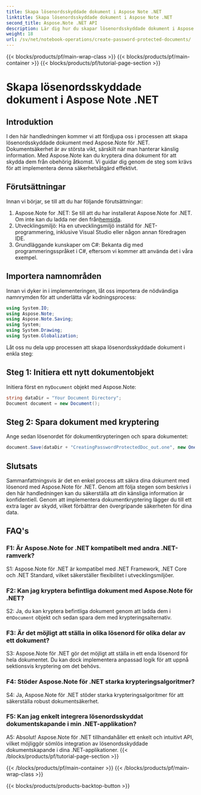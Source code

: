 ```yaml
---
title: Skapa lösenordsskyddade dokument i Aspose Note .NET
linktitle: Skapa lösenordsskyddade dokument i Aspose Note .NET
second_title: Aspose.Note .NET API
description: Lär dig hur du skapar lösenordsskyddade dokument i Aspose Note för .NET för att förbättra dokumentsäkerheten. Följ vår steg-för-steg handledning för enkel implementering.
weight: 18
url: /sv/net/notebook-operations/create-password-protected-documents/
---
```


{{< blocks/products/pf/main-wrap-class >}}
{{< blocks/products/pf/main-container >}}
{{< blocks/products/pf/tutorial-page-section >}}

# Skapa lösenordsskyddade dokument i Aspose Note .NET

## Introduktion

I den här handledningen kommer vi att fördjupa oss i processen att skapa lösenordsskyddade dokument med Aspose.Note för .NET. Dokumentsäkerhet är av största vikt, särskilt när man hanterar känslig information. Med Aspose.Note kan du kryptera dina dokument för att skydda dem från obehörig åtkomst. Vi guidar dig genom de steg som krävs för att implementera denna säkerhetsåtgärd effektivt.

## Förutsättningar

Innan vi börjar, se till att du har följande förutsättningar:

1.  Aspose.Note for .NET: Se till att du har installerat Aspose.Note for .NET. Om inte kan du ladda ner den från[hemsida](https://releases.aspose.com/note/net/).
2. Utvecklingsmiljö: Ha en utvecklingsmiljö inställd för .NET-programmering, inklusive Visual Studio eller någon annan föredragen IDE.
3. Grundläggande kunskaper om C#: Bekanta dig med programmeringsspråket i C#, eftersom vi kommer att använda det i våra exempel.

## Importera namnområden

Innan vi dyker in i implementeringen, låt oss importera de nödvändiga namnrymden för att underlätta vår kodningsprocess:

```csharp
using System.IO;
using Aspose.Note;
using Aspose.Note.Saving;
using System;
using System.Drawing;
using System.Globalization;
```

Låt oss nu dela upp processen att skapa lösenordsskyddade dokument i enkla steg:

## Steg 1: Initiera ett nytt dokumentobjekt

 Initiera först en ny`Document` objekt med Aspose.Note:

```csharp
string dataDir = "Your Document Directory";
Document document = new Document();
```

## Steg 2: Spara dokument med kryptering

Ange sedan lösenordet för dokumentkrypteringen och spara dokumentet:

```csharp
document.Save(dataDir + "CreatingPasswordProtectedDoc_out.one", new OneSaveOptions() { DocumentPassword = "pass" });
```

## Slutsats

Sammanfattningsvis är det en enkel process att säkra dina dokument med lösenord med Aspose.Note för .NET. Genom att följa stegen som beskrivs i den här handledningen kan du säkerställa att din känsliga information är konfidentiell. Genom att implementera dokumentkryptering lägger du till ett extra lager av skydd, vilket förbättrar den övergripande säkerheten för dina data.

## FAQ's

### F1: Är Aspose.Note for .NET kompatibelt med andra .NET-ramverk?

S1: Aspose.Note för .NET är kompatibel med .NET Framework, .NET Core och .NET Standard, vilket säkerställer flexibilitet i utvecklingsmiljöer.

### F2: Kan jag kryptera befintliga dokument med Aspose.Note för .NET?

 S2: Ja, du kan kryptera befintliga dokument genom att ladda dem i en`Document` objekt och sedan spara dem med krypteringsalternativ.

### F3: Är det möjligt att ställa in olika lösenord för olika delar av ett dokument?

S3: Aspose.Note för .NET gör det möjligt att ställa in ett enda lösenord för hela dokumentet. Du kan dock implementera anpassad logik för att uppnå sektionsvis kryptering om det behövs.

### F4: Stöder Aspose.Note för .NET starka krypteringsalgoritmer?

S4: Ja, Aspose.Note för .NET stöder starka krypteringsalgoritmer för att säkerställa robust dokumentsäkerhet.

### F5: Kan jag enkelt integrera lösenordsskyddat dokumentskapande i min .NET-applikation?

A5: Absolut! Aspose.Note för .NET tillhandahåller ett enkelt och intuitivt API, vilket möjliggör sömlös integration av lösenordsskyddade dokumentskapande i dina .NET-applikationer.
{{< /blocks/products/pf/tutorial-page-section >}}

{{< /blocks/products/pf/main-container >}}
{{< /blocks/products/pf/main-wrap-class >}}

{{< blocks/products/products-backtop-button >}}
